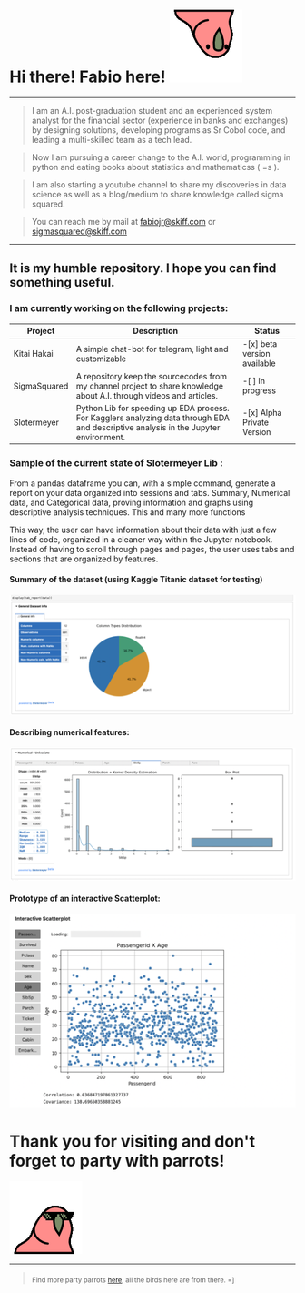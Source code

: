 # Hi there! Fabio here! ![party parrot](aussieparrot.gif)

<hr>

> I am an A.I. post-graduation student and an experienced system analyst for the financial sector (experience in banks and exchanges) by designing solutions, developing programs as Sr Cobol code, and leading a multi-skilled team as a tech lead.

> Now  I am pursuing a career change to the A.I. world, programming in python and eating books about statistics and mathematicss ( =s ).

> I am also starting a youtube channel to share my discoveries in data science as well as a blog/medium to share knowledge called sigma squared.

> You can reach me by mail at fabiojr@skiff.com or sigmasquared@skiff.com

<hr>

## It is my humble repository. I  hope you can find something useful.

### I am currently working on the following projects:

| Project | Description | Status |
|------|-------|-------|
| Kitai Hakai  | A simple chat-bot for telegram, light and customizable | -[x] beta version available
| SigmaSquared | A repository keep the sourcecodes from my channel project to share knowledge about A.I. through videos and articles. | -[ ] In progress|
| Slotermeyer  | Python Lib for speeding up EDA process. For Kagglers analyzing data through EDA and descriptive analysis in the Jupyter environment.    |-[x] Alpha Private Version |


### Sample of the current state of Slotermeyer Lib :
From a pandas dataframe you can, with a simple command, generate a report on your data organized into sessions and tabs.
Summary, Numerical data, and Categorical data, proving information and graphs using descriptive analysis techniques.
This and many more functions

This way, the user can have information about their data with just a few lines of code, organized in a cleaner way within the Jupyter notebook.
Instead of having to scroll through pages and pages, the user uses tabs and sections that are organized by features.

#### Summary of the dataset (using Kaggle Titanic dataset for testing)
![Slotermeyer_summary](Slotermeyer_summary.png)

#### Describing numerical features:
![Slotermeyer_numeric_features](Slotermeyer_numeric_features.png)

#### Prototype of an interactive Scatterplot:
![Slotermeyer_interactive_scatterplot](Slotermeyer_interactive_scatterplot.png)


# Thank you for visiting and don't forget to party with parrots!
![party parrot](partyparrot.gif)

<hr>

 > <sub> Find more party parrots [here](https://cultofthepartyparrot.com/), all the birds here are from there. =] </sub> 
<!--
**FabioD-Junior/FabioD-Junior** is a ✨ _special_ ✨ repository because its `README.md` (this file) appears on your GitHub profile.

Here are some ideas to get you started:

- 🔭 I’m currently working on ...
- 🌱 I’m currently learning ...
- 👯 I’m looking to collaborate on ...
- 🤔 I’m looking for help with ...
- 💬 Ask me about ...
- 📫 How to reach me: ...
- 😄 Pronouns: ...
- ⚡ Fun fact: ...
-->
